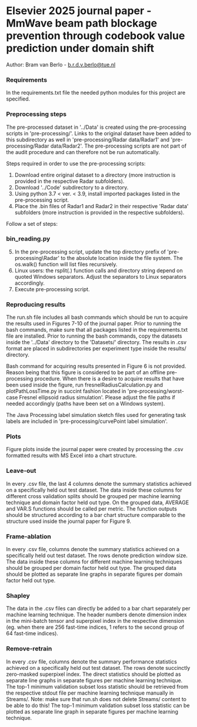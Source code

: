 # Elsevier 2025 journal paper - MmWave beam path blockage prevention through codebook value prediction under domain shift
Author: Bram van Berlo - b.r.d.v.berlo@tue.nl

### Requirements
In the requirements.txt file the needed python modules for this project are specified.

### Preprocessing steps
The pre-processed dataset in '../Data' is created using the pre-processing scripts in 'pre-processing/'.
Links to the original dataset have been added to this subdirectory as well in 'pre-processing/Radar data/Radar1' and 'pre-processing/Radar data/Radar2'.
The pre-processing scripts are not part of the audit procedure and can therefore not be run automatically.

Steps required in order to use the pre-processing scripts:

1) Download entire original dataset to a directory (more instruction is provided in the respective Radar subfolders).
2) Download '../Code' subdirectory to a directory.
3) Using python 3.7 < ver. < 3.9, install imported packages listed in the pre-processing script.
4) Place the .bin files of Radar1 and Radar2 in their respective 'Radar data' subfolders (more instruction is provided in the respective subfolders).

Follow a set of steps:

### bin_reading.py

5) In the pre-processing script, update the top directory prefix of 'pre-processing\Radar' to the absolute location inside the file system. The os.walk() function will list files recursively.
6) Linux users: the rsplit(.) function calls and directory string depend on quoted Windows separators. Adjust the separators to Linux separators accordingly.
7) Execute pre-processing script.

### Reproducing results

The run.sh file includes all bash commands which should be run to acquire the results used in Figures 7-10 of the journal paper.
Prior to running the bash commands, make sure that all packages listed in the requirements.txt file are installed.
Prior to running the bash commands, copy the datasets inside the '../Data' directory to the 'Datasets/' directory.
The results in .csv format are placed in subdirectories per experiment type inside the results/ directory.

Bash command for acquiring results presented in Figure 6 is not provided. Reason being that this figure is considered to be part of an offline pre-processing procedure. When there is a desire to acquire results that have been used inside the figure, run fresnelRadiusCalculation.py and plotPathLossTime.py in succint fashion located in 'pre-processing/worst-case Fresnel ellipsoid radius simulation'. Please adjust the file paths if needed accordingly (paths have been set on a Windows system).

The Java Processing label simulation sketch files used for generating task labels are included in 'pre-processing/curvePoint label simulation'.

### Plots

Figure plots inside the journal paper were created by processing the .csv formatted results with MS Excel into a chart structure.

### Leave-out

In every .csv file, the last 4 columns denote the summary statistics achieved on a specifically held out test dataset.
The data inside these columns for different cross validation splits should be grouped per machine learning technique and domain factor held out type.
On the grouped data, AVERAGE and VAR.S functions should be called per metric.
The function outputs should be structured according to a bar chart structure comparable to the structure used inside the journal paper for Figure 9.

### Frame-ablation

In every .csv file, columns denote the summary statistics achieved on a specifically held out test dataset. The rows denote prediction window size.
The data inside these columns for different machine learning techniques should be grouped per domain factor held out type.
The grouped data should be plotted as separate line graphs in separate figures per domain factor held out type.

### Shapley

The data in the .csv files can directly be added to a bar chart separately per machine learning technique.
The header numbers denote dimension index in the mini-batch tensor and superpixel index in the respective dimension (eg. when there are 256 fast-time indices, 1 refers to the second group of 64 fast-time indices).

### Remove-retrain

In every .csv file, columns denote the summary performance statistics achieved on a specifically held out test dataset. The rows denote succinctly zero-masked superpixel index.
The direct statistics should be plotted as separate line graphs in separate figures per machine learning technique.
The top-1 minimum validation subset loss statistic should be retrieved from the respective stdout file per machine learning technique manually in Streams/.
Note: make sure that run.sh does not delete Streams/ content to be able to do this!
The top-1 minimum validation subset loss statistic can be plotted as separate line graph in separate figures per machine learning technique.

